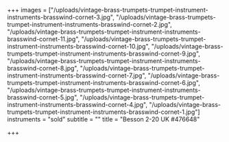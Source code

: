 +++
images = ["/uploads/vintage-brass-trumpets-trumpet-instrument-instruments-brasswind-cornet-3.jpg", "/uploads/vintage-brass-trumpets-trumpet-instrument-instruments-brasswind-cornet-2.jpg", "/uploads/vintage-brass-trumpets-trumpet-instrument-instruments-brasswind-cornet-11.jpg", "/uploads/vintage-brass-trumpets-trumpet-instrument-instruments-brasswind-cornet-10.jpg", "/uploads/vintage-brass-trumpets-trumpet-instrument-instruments-brasswind-cornet-9.jpg", "/uploads/vintage-brass-trumpets-trumpet-instrument-instruments-brasswind-cornet-8.jpg", "/uploads/vintage-brass-trumpets-trumpet-instrument-instruments-brasswind-cornet-7.jpg", "/uploads/vintage-brass-trumpets-trumpet-instrument-instruments-brasswind-cornet-6.jpg", "/uploads/vintage-brass-trumpets-trumpet-instrument-instruments-brasswind-cornet-5.jpg", "/uploads/vintage-brass-trumpets-trumpet-instrument-instruments-brasswind-cornet-4.jpg", "/uploads/vintage-brass-trumpets-trumpet-instrument-instruments-brasswind-cornet-1.jpg"]
instruments = "sold"
subtitle = ""
title = "Besson 2-20 UK #476648"

+++
